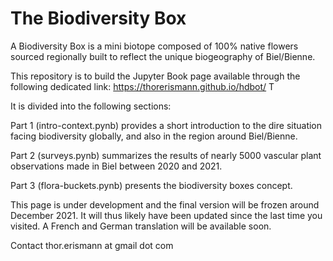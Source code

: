 # The Biodiversity Box

A Biodiversity Box is a mini biotope composed of 100% native flowers sourced regionally built to reflect the unique biogeography of Biel/Bienne.

This repository is to build the Jupyter Book page available through the following dedicated link: https://thorerismann.github.io/hdbot/ T

It is divided into the following sections:

Part 1 (intro-context.pynb) provides a short introduction to the dire situation facing biodiversity globally, and also in the region around Biel/Bienne. 

Part 2 (surveys.pynb) summarizes the results of nearly 5000 vascular plant observations made in Biel between 2020 and 2021.

Part 3 (flora-buckets.pynb) presents the biodiversity boxes concept. 

This page is under development and the final version will be frozen around December 2021. It will thus likely have been updated since the last time you visited. A French and German translation will be available soon.

Contact thor.erismann at gmail dot com